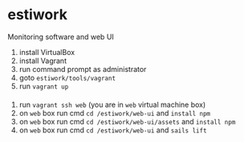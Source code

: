 # estiwork
Monitoring software and web UI

1. install VirtualBox
2. install Vagrant
3. run command prompt as administrator
4. goto `estiwork/tools/vagrant`
5. run `vagrant up`

####

1. run `vagrant ssh web` (you are in `web` virtual machine box)
2. on `web` box run cmd `cd /estiwork/web-ui` and `install npm`
3. on `web` box run cmd `cd /estiwork/web-ui/assets` and `install npm`
4. on `web` box run cmd `cd /estiwork/web-ui` and `sails lift`

